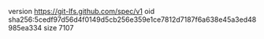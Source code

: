 version https://git-lfs.github.com/spec/v1
oid sha256:5cedf97d56d4f0149d5cb256e359e1ce7812d7187f6a638e45a3ed48985ea334
size 7107
